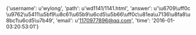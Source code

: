 {'username': u'wylong', 'path': u'wd1141/1141.html', 'answer': u'\u6709\uff0c \u9762\u5411\u5bf9\u8c61\u65b9\u6cd5\u5b66\uff0c\u81ea\u7136\u8fa8\u8bc1\u6cd5\u7b49', 'email': u'1170977896@qq.com', 'time': '2016-01-03:20:53:01'}